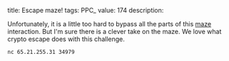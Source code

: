 title: Escape maze!
tags: PPC_
value: 174
description: <p>Unfortunately, it is a little too hard to bypass all the parts of this <a href="/tasks/escapemaze_5921661f2f621484afc92cf0ee6d9c942da238ac.txz">maze</a> interaction. But I'm sure there is a clever take on the maze. We love what crypto escape does with this challenge.</p>
<pre><code>nc 65.21.255.31 34979
</code></pre>
